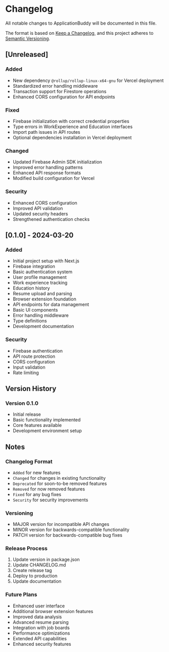 # Changelog

All notable changes to ApplicationBuddy will be documented in this file.

The format is based on [Keep a Changelog](https://keepachangelog.com/en/1.0.0/),
and this project adheres to [Semantic Versioning](https://semver.org/spec/v2.0.0.html).

## [Unreleased]

### Added
- New dependency `@rollup/rollup-linux-x64-gnu` for Vercel deployment
- Standardized error handling middleware
- Transaction support for Firestore operations
- Enhanced CORS configuration for API endpoints

### Fixed
- Firebase initialization with correct credential properties
- Type errors in WorkExperience and Education interfaces
- Import path issues in API routes
- Optional dependencies installation in Vercel deployment

### Changed
- Updated Firebase Admin SDK initialization
- Improved error handling patterns
- Enhanced API response formats
- Modified build configuration for Vercel

### Security
- Enhanced CORS configuration
- Improved API validation
- Updated security headers
- Strengthened authentication checks

## [0.1.0] - 2024-03-20

### Added
- Initial project setup with Next.js
- Firebase integration
- Basic authentication system
- User profile management
- Work experience tracking
- Education history
- Resume upload and parsing
- Browser extension foundation
- API endpoints for data management
- Basic UI components
- Error handling middleware
- Type definitions
- Development documentation

### Security
- Firebase authentication
- API route protection
- CORS configuration
- Input validation
- Rate limiting

## Version History

### Version 0.1.0
- Initial release
- Basic functionality implemented
- Core features available
- Development environment setup

## Notes

### Changelog Format
- `Added` for new features
- `Changed` for changes in existing functionality
- `Deprecated` for soon-to-be removed features
- `Removed` for now removed features
- `Fixed` for any bug fixes
- `Security` for security improvements

### Versioning
- MAJOR version for incompatible API changes
- MINOR version for backwards-compatible functionality
- PATCH version for backwards-compatible bug fixes

### Release Process
1. Update version in package.json
2. Update CHANGELOG.md
3. Create release tag
4. Deploy to production
5. Update documentation

### Future Plans
- Enhanced user interface
- Additional browser extension features
- Improved data analysis
- Advanced resume parsing
- Integration with job boards
- Performance optimizations
- Extended API capabilities
- Enhanced security features 